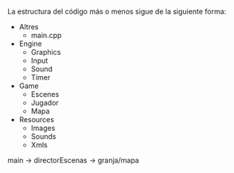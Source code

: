 La estructura del código más o menos sigue de la siguiente forma:

- Altres
  - main.cpp
- Engine
  - Graphics
  - Input
  - Sound
  - Timer
- Game
  - Escenes
  - Jugador
  - Mapa
- Resources
  - Images
  - Sounds
  - Xmls

main -> directorEscenas -> granja/mapa
